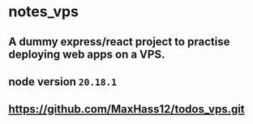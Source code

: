 # notes_vps

## A dummy express/react project to practise deploying web apps on a VPS.

## node version `20.18.1`

## https://github.com/MaxHass12/todos_vps.git

##
